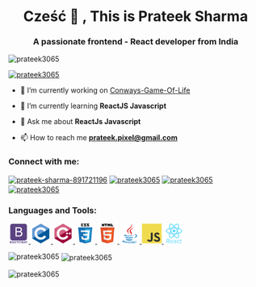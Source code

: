 <h1 align="center">Cześć 🏀 , This is Prateek Sharma</h1>
<h3 align="center">A passionate frontend - React developer from India</h3>

<p align="left"> <img src="https://komarev.com/ghpvc/?username=prateek3065&label=Profile%20views&color=0e75b6&style=flat" alt="prateek3065" /> </p>

<p align="left"> <a href="https://github.com/ryo-ma/github-profile-trophy"><img src="https://github-profile-trophy.vercel.app/?username=prateek3065" alt="prateek3065" /></a> </p>

- 🔭 I’m currently working on [Conways-Game-Of-Life](https://github.com/prateek3065/Conways-Game-Of-Life)

- 🌱 I’m currently learning **ReactJS Javascript**

- 💬 Ask me about **ReactJs Javascript**

- 📫 How to reach me **prateek.pixel@gmail.com**

<h3 align="left">Connect with me:</h3>
<p align="left">
<a href="https://linkedin.com/in/prateek-sharma-891721196" target="blank"><img align="center" src="https://raw.githubusercontent.com/rahuldkjain/github-profile-readme-generator/master/src/images/icons/Social/linked-in-alt.svg" alt="prateek-sharma-891721196" height="30" width="40" /></a>
<a href="https://www.codechef.com/users/prateek3065" target="blank"><img align="center" src="https://cdn.jsdelivr.net/npm/simple-icons@3.1.0/icons/codechef.svg" alt="prateek3065" height="30" width="40" /></a>
<a href="https://www.hackerrank.com/prateek3065" target="blank"><img align="center" src="https://raw.githubusercontent.com/rahuldkjain/github-profile-readme-generator/master/src/images/icons/Social/hackerrank.svg" alt="prateek3065" height="30" width="40" /></a>
<a href="https://www.leetcode.com/prateek3065" target="blank"><img align="center" src="https://raw.githubusercontent.com/rahuldkjain/github-profile-readme-generator/master/src/images/icons/Social/leet-code.svg" alt="prateek3065" height="30" width="40" /></a>
</p>

<h3 align="left">Languages and Tools:</h3>
<p align="left"> <a href="https://getbootstrap.com" target="_blank"> <img src="https://raw.githubusercontent.com/devicons/devicon/master/icons/bootstrap/bootstrap-plain-wordmark.svg" alt="bootstrap" width="40" height="40"/> </a> <a href="https://www.cprogramming.com/" target="_blank"> <img src="https://raw.githubusercontent.com/devicons/devicon/master/icons/c/c-original.svg" alt="c" width="40" height="40"/> </a> <a href="https://www.w3schools.com/cpp/" target="_blank"> <img src="https://raw.githubusercontent.com/devicons/devicon/master/icons/cplusplus/cplusplus-original.svg" alt="cplusplus" width="40" height="40"/> </a> <a href="https://www.w3schools.com/css/" target="_blank"> <img src="https://raw.githubusercontent.com/devicons/devicon/master/icons/css3/css3-original-wordmark.svg" alt="css3" width="40" height="40"/> </a> <a href="https://www.w3.org/html/" target="_blank"> <img src="https://raw.githubusercontent.com/devicons/devicon/master/icons/html5/html5-original-wordmark.svg" alt="html5" width="40" height="40"/> </a> <a href="https://www.java.com" target="_blank"> <img src="https://raw.githubusercontent.com/devicons/devicon/master/icons/java/java-original.svg" alt="java" width="40" height="40"/> </a> <a href="https://developer.mozilla.org/en-US/docs/Web/JavaScript" target="_blank"> <img src="https://raw.githubusercontent.com/devicons/devicon/master/icons/javascript/javascript-original.svg" alt="javascript" width="40" height="40"/> </a> <a href="https://reactjs.org/" target="_blank"> <img src="https://raw.githubusercontent.com/devicons/devicon/master/icons/react/react-original-wordmark.svg" alt="react" width="40" height="40"/> </a> </p>

<p><img align="left" src="https://github-readme-stats.vercel.app/api/top-langs?username=prateek3065&show_icons=true&locale=en&layout=compact" alt="prateek3065" /></p>

<p>&nbsp;<img align="center" src="https://github-readme-stats.vercel.app/api?username=prateek3065&show_icons=true&locale=en" alt="prateek3065" /></p>

<p><img align="center" src="https://github-readme-streak-stats.herokuapp.com/?user=prateek3065&" alt="prateek3065" /></p>
